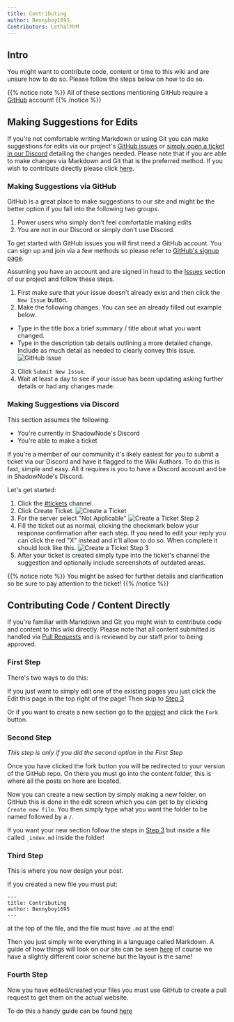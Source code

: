 ```yaml
---
title: Contributing
author: Bennyboy1695
Contributors: LethalMrM
---
```



## Intro 
You might want to contribute code, content or time to this wiki and are unsure how to do so. Please follow the steps below on how to do so.

{{% notice note %}}
All of these sections mentioning GitHub require a [GitHub](https://github.com) account!
{{% /notice %}}


## Making Suggestions for Edits
If you're not comfortable writing Markdown or using Git you can make suggestions for edits via our project's [GitHub issues](https://github.com/ShadowNode/shadownode.github.io/issues) or [simply open a ticket in our Discord]() detailing the changes needed. Please note that if you are able to make changes via Markdown and Git that is the preferred method. If you wish to contribute directly please click [here](#contributing-code--content-directly).

### Making Suggestions via GitHub
GitHub is a great place to make suggestions to our site and might be the better option if you fall into the following two groups.

1. Power users who simply don't feel comfortable making edits
2. You are not in our Discord or simply don't use Discord.

To get started with GitHub issues you will first need a GitHub account. You can sign up and join via a few methods so please refer to [GitHub's signup page](https://GitHub.com/signup).

Assuming you have an account and are signed in head to the [Issues](https://github.com/ShadowNode/shadownode.github.io/issues) section of our project and follow these steps.

1. First make sure that your issue doesn't already exist and then click the `New Issue` button.
2. Make the following changes. You can see an already filled out example below.
  * Type in the title box a brief summary / title about what you want changed.
  * Type in the description tab details outlining a more detailed change. Include as much detail as needed to clearly convey this issue. 
![GitHub Issue](/assets/images/contributing/example_issue.png)
3. Click  `Submit New Issue`.
4. Wait at least a day to see if your issue has been updating asking further details or had any changes made.

### Making Suggestions via Discord
This section assumes the following:
* You're currently in ShadowNode's Discord
* You're able to make a ticket

If you're a member of our community it's likely easiest for you to submit a ticket via our Discord and have it flagged to the Wiki Authors. To do this is fast, simple and easy. All it requires is you to have a Discord account and be in ShadowNode's Discord.

Let's get started:
1. Click the [#tickets](https://discord.com/channels/@me/379180312871043073) channel.
2. Click Create Ticket.
![Create a Ticket](/assets/images/contributing/create_ticket.png)
3. For the server select "Not Applicable"
![Create a Ticket Step 2](/assets/images/contributing/create_ticket_2.png)
4. Fill the ticket out as normal, clicking the checkmark below your response confirmation after each step. If you need to edit your reply you can click the red "X" instead and it'll allow to do so. When complete it should look like this.
![Create a Ticket Step 3](/assets/images/contributing/create_ticket_3.png)
5. After your ticket is created simply type into the ticket's channel the suggestion and optionally include screenshots of outdated areas.

{{% notice note %}}
You might be asked for further details and clarification so be sure to pay attention to the ticket!
{{% /notice %}}

## Contributing Code / Content Directly
If you're familiar with Markdown and Git you might wish to contribute code and content to this wiki directly. Please note that all content submitted is handled via [Pull Requests](https://docs.github.com/en/github/collaborating-with-pull-requests/proposing-changes-to-your-work-with-pull-requests/about-pull-requests) and is reviewed by our staff prior to being approved.

### First Step

There's two ways to do this:

If you just want to simply edit one of the existing pages you just click the <i class="fas fa-code-branch"></i> Edit this page in the top right of the page! Then skip to [Step 3](#third-step)

Or if you want to create a new section go to the [project](https://github.com/ShadowNode/shadownode.github.io) and click the `Fork` button.

### Second Step
*This step is only if you did the second option in the First Step*

Once you have clicked the fork button you will be redirected to your version of the GitHub repo.
On there you must go into the content folder, this is where all the posts on here are located.

Now you can create a new section by simply making a new folder, on GitHub this is done in the edit screen which you can get to by clicking `Create new file`.
You then simply type what you want the folder to be named followed by a `/`.

If you want your new section follow the steps in [Step 3](#third-step) but inside a file called `_index.md` inside the folder!

### Third Step

This is where you now design your post.

If you created a new file you must put:
```
---
title: Contributing
author: Bennyboy1695
---
```
at the top of the file, and the file must have `.md` at the end!

Then you just simply write everything in a language called Markdown. A guide of how things will look on our site can be seen [here](https://learn.netlify.com/en/cont/markdown/) of course we have a slightly different color scheme but the layout is the same!

### Fourth Step

Now you have edited/created your files you must use GitHub to create a pull request to get them on the actual website.

To do this a handy guide can be found [here](https://help.github.com/en/github/collaborating-with-issues-and-pull-requests/creating-a-pull-request)

